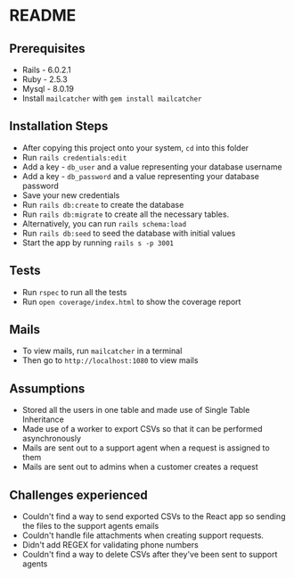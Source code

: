 # README

## Prerequisites

* Rails - 6.0.2.1
* Ruby - 2.5.3
* Mysql - 8.0.19
* Install `mailcatcher` with `gem install mailcatcher`

## Installation Steps
* After copying this project onto your system, `cd` into this folder
* Run `rails credentials:edit`
* Add a key  - `db_user` and a value representing your database username
* Add a key - `db_password` and a value representing your database password
* Save your new credentials
* Run  `rails db:create` to create the database
* Run `rails db:migrate` to create all the  necessary tables. 
* Alternatively, you can run `rails schema:load`
* Run `rails db:seed` to seed the database with initial values
* Start the app by running `rails s -p 3001`

## Tests
* Run `rspec` to run all the tests
* Run `open coverage/index.html` to show the coverage report

## Mails
* To view mails, run `mailcatcher` in a terminal
* Then go to `http://localhost:1080` to view mails

## Assumptions
* Stored all the users in one table and made use of Single Table Inheritance
* Made use of a worker to export CSVs so that it can be performed asynchronously
* Mails are sent out to a support agent when a request is assigned to them
* Mails are sent out to admins when a customer creates a request


## Challenges experienced
* Couldn't find a way to send exported CSVs to the React app so sending the files to the support agents emails
* Couldn't handle file attachments when creating support requests.
* Didn't add REGEX for validating phone numbers
* Couldn't find  a way to delete CSVs after they've been sent to support agents
